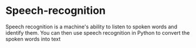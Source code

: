 # Speech-recognition
Speech recognition is a machine's ability to listen to spoken words and identify them. You can then use speech recognition in Python to convert the spoken words into text
